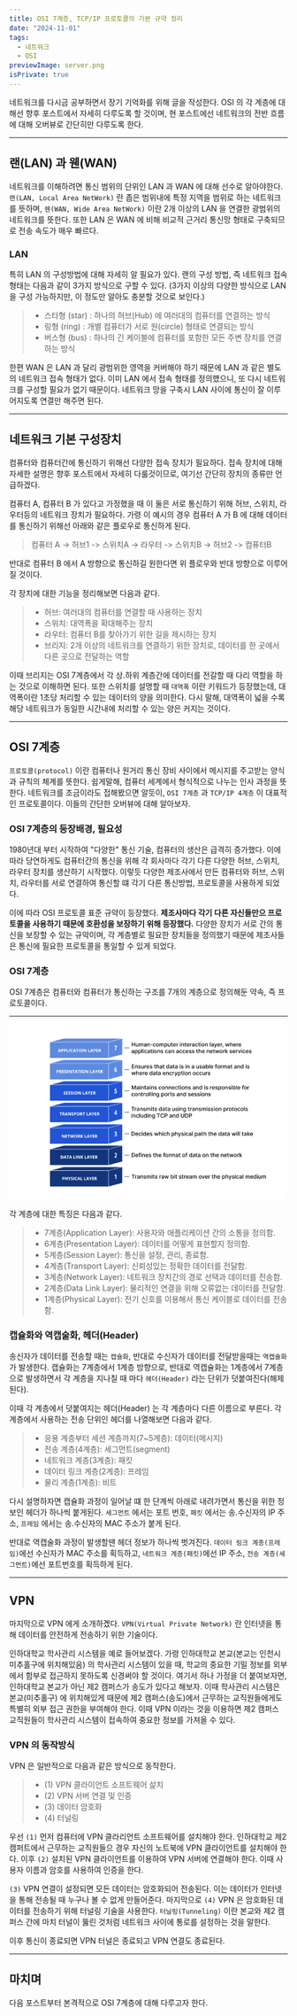 ```yaml
---
title: OSI 7계층, TCP/IP 프로토콜의 기본 규약 정리
date: "2024-11-01"
tags:
  - 네트워크
  - OSI
previewImage: server.png
isPrivate: true
---
```


네트워크를 다시금 공부하면서 장기 기억화를 위해 글을 작성한다. OSI 의 각 계층에 대해선 향후 포스트에서 자세히 다루도록 할 것이며, 현 포스트에선 네트워크의 전반 흐름에 대해 오버뷰로 간단히만 다루도록 한다.

---

## 랜(LAN) 과 웬(WAN)

네트워크를 이해하려면 통신 범위의 단위인 LAN 과 WAN 에 대해 선수로 알아야한다. `랜(LAN, Local Area NetWork)` 란 좁은 범위내에 특정 지역을 범위로 하는 네트워크를 뜻하며, `웬(WAN, Wide Area NetWork)` 이란 2개 이상의 LAN 을 연결한 광범위의 네트워크를 뜻한다. 또한 LAN 은 WAN 에 비해 비교적 근거리 통신망 형태로 구축되므로 전송 속도가 매우 빠르다.

### LAN

특히 LAN 의 구성방법에 대해 자세히 알 필요가 있다. 랜의 구성 방법, 즉 네트워크 접속 형태는 다음과 같이 3가지 방식으로 구할 수 있다. (3가지 이상의 다양한 방식으로 LAN 을 구성 가능하지만, 이 정도만 알아도 충분할 것으로 보인다.)

> - 스타형 (star) : 하나의 허브(Hub) 에 여러대의 컴퓨터를 연결하는 방식
> - 링형 (ring) : 개별 컴퓨터가 서로 원(circle) 형태로 연결되는 방식
> - 버스형 (bus) : 하나의 긴 케이블에 컴퓨터를 포함한 모든 주변 장치를 연결하는 방식

한편 WAN 은 LAN 과 달리 광범위한 영역을 커버해야 하기 때문에 LAN 과 같은 별도의 네트워크 접속 형태가 없다. 이미 LAN 에서 접속 형태를 정의헀으니, 또 다시 네트워크를 구성할 필요가 없기 때문이다. 네트워크 망을 구축시 LAN 사이에 통신이 잘 이루어지도록 연결만 해주면 된다.

---

## 네트워크 기본 구성장치

컴퓨터와 컴퓨터간에 통신하기 위해선 다양한 접속 장치가 필요하다. 접속 장치에 대해 자세한 설명은 향후 포스트에서 자세히 다룰것이므로, 여기선 간단히 장치의 종류만 언급하겠다.

컴퓨터 A, 컴퓨터 B 가 있다고 가정했을 때 이 둘은 서로 통신하기 위해 허브, 스위치, 라우터등의 네트워크 장치가 필요하다. 가령 이 예시의 경우 컴퓨터 A 가 B 에 대해 데이터를 통신하기 위해선 아래와 같은 플로우로 통신하게 된다.

> 컴퓨터 A -> 허브1 -> 스위치A -> 라우터 -> 스위치B -> 허브2 -> 컴퓨터B

반대로 컴퓨터 B 에서 A 방향으로 통신하길 원한다면 위 플로우와 반대 방향으로 이루어질 것이다.

각 장치에 대한 기능을 정리해보면 다음과 같다.

> - 허브: 여러대의 컴퓨터를 연결할 때 사용하는 장치
> - 스위치: 대역폭을 확대해주는 장치
> - 라우터: 컴퓨터 B를 찾아가기 위한 길을 제시하는 장치
> - 브리지: 2개 이상의 네트워크를 연결하기 위한 장치로, 데이터를 한 곳에서 다른 곳으로 전달하는 역할

이때 브리지는 OSI 7계층에서 각 상.하위 계층간에 데이터를 전갈할 때 다리 역할을 하는 것으로 이해하면 된다. 또한 스위치를 설명할 때 `대역폭` 이란 키워드가 등장했는데, 대역폭이란 1초당 처리할 수 있는 데이터의 양을 의미한다. 다시 말해, 대역폭이 넓을 수록 해당 네트워크가 동일한 시간내에 처리할 수 있는 양은 커지는 것이다.

---

## OSI 7계층

`프로토콜(protocol)` 이란 컴퓨터나 원거리 통신 장비 사이에서 메시지를 주고받는 양식과 규칙의 체계를 뜻한다. 쉽게말해, 컴퓨터 세계에서 형식적으로 나누는 인사 과정을 뜻한다. 네트워크를 조금이라도 접해봤으면 알듯이, `OSI 7계층` 과 `TCP/IP 4계층` 이 대표적인 프로토콜이다. 이들의 간단한 오버뷰에 대해 알아보자.

### OSI 7계층의 등장배경, 필요성

1980년대 부터 시작하여 "다양한" 통신 기술, 컴퓨터의 생산은 급격히 증가했다. 이에따라 당연하게도 컴퓨터간의 통신을 위해 각 회사마다 각기 다른 다양한 허브, 스위치, 라우터 장치를 생산하기 시작했다. 이렇듯 다양한 제조사에서 만든 컴퓨터와 허브, 스위치, 라우터를 서로 연결하여 통신할 떄 각기 다른 통신방법, 프로토콜을 사용하게 되었다.

이에 따라 OSI 프로토콜 표준 규약이 등장했다. **제조사마다 각기 다른 자신들만으 프로토콜을 사용하기 때문에 호환성을 보장하기 위해 등장했다.** 다양한 장치가 서로 간의 통신을 보장할 수 있는 규악이며, 각 계층별로 필요한 장치들을 정의했기 때문에 제조사들은 통신에 필요한 프로토콜을 통일할 수 있게 되었다.

### OSI 7계층

OSI 7계층은 컴퓨터와 컴퓨터가 통신하는 구조를 7개의 계층으로 정의해둔 약속, 즉 프로토콜이다.

![](image.png)

각 계층에 대한 특징은 다음과 같다.

> - 7계층(Application Layer): 사용자와 애플리케이션 간의 소통을 정의함.
> - 6계층(Presentation Layer): 데이터를 어떻게 표현할지 정의함.
> - 5계층(Session Layer): 통신을 설정, 관리, 종료함.
> - 4계층(Transport Layer): 신뢰성있는 정확한 데이터를 전달함.
> - 3계층(Network Layer): 네트워크 장치간의 경로 선택과 데이터를 전송함.
> - 2계층(Data Link Layer): 물리적인 연결을 위해 오류없는 데이터를 전달함.
> - 1계층(Physical Layer): 전기 신호를 이용해서 통신 케이블로 데이터를 전송함.

### 캡슐화와 역캡술화, 헤더(Header)

송신자가 데이터를 전송할 때는 `캡슐화`, 반대로 수신자가 데이터를 전달받을때는 `역캡슐화` 가 발생한다. 캡슐화는 7계층에서 1계층 방향으로, 반대로 역캡슐화는 1계층에서 7계층으로 발생하면서 각 계층을 지나칠 때 마다 `헤더(Header)` 라는 단위가 덧붙여진다(해제된다).

이때 각 계층에서 덧붙여지는 헤더(Header) 는 각 계층마다 다른 이름으로 부른다. 각 계층에서 사용하는 전송 단위인 헤더를 나열해보면 다음과 같다.

> - 응용 계층부터 세션 계층까지(7~5계층): 데이터(메시지)
> - 전송 계층(4계층): 세그먼트(segment)
> - 네트워크 계층(3계층): 패킷
> - 데이터 링크 계층(2계층): 프레임
> - 물리 계층(1계층): 비트

다시 설명하자면 캡슐화 과정이 일어날 떄 한 단계씩 아래로 내려가면서 통신을 위한 정보인 헤더가 하나씩 붙게된다.
`세그먼트` 에서는 포트 번호, `패킷` 에서는 송.수신자의 IP 주소, `프레임` 에서는 송.수신자의 MAC 주소가 붙게 된다.

반대로 역캡술화 과정이 발생할땐 헤더 정보가 하나씩 벗겨진다. `데이터 링크 계층(프레임)`에선 수신자가 MAC 주소를 획득하고, `네트워크 계층(패킷)`에선 IP 주소, `전송 계층(세그먼트)`에선 포트번호를 획득하게 된다.

---

## VPN

마지막으로 VPN 에게 소개하곘다. `VPN(Virtual Private Network)` 란 인터넷을 통해 데이터를 안전하게 전송하기 위한 기술이다.

인하대학교 학사관리 시스템을 예로 들어보겠다. 가령 인하대학교 본교(본교는 인천시 미추홀구에 위치해있음) 의 학사관리 시스템이 있을 때, 학교의 중요한 기밀 정보를 외부에서 함부로 접근하지 못하도록 신경써야 할 것이다. 여기서 하나 가정을 더 붙여보자면, 인하대학교 본교가 아닌 제2 캠퍼스가 송도가 있다고 해보자. 이때 학사관리 시스템은 본교(미추홀구) 에 위치해있게 때문에 제2 캠퍼스(송도)에서 근무하는 교직원들에게도 특별히 외부 접근 권한을 부여해야 한다. 이때 VPN 이라는 것을 이용하면 제2 캠퍼스 교직원들이 학사관리 시스템이 접속하여 중요한 정보를 가져올 수 있다.

### VPN 의 동작방식

VPN 은 일반적으로 다음과 같은 방식으로 동작한다.

> - (1) VPN 클라이언트 소프트웨어 섩치
> - (2) VPN 서버 연결 및 인증
> - (3) 데이터 암호화
> - (4) 터널링

우선 `(1)` 먼저 컴퓨터에 VPN 클라리언트 소프트웨어를 설치해야 한다. 인하대학교 제2 캠퍼트에서 근무하는 교직원들으 경우 자신의 노트북에 VPN 클라이언트를 설치해야 한다. 이후 `(2)` 설치된 VPN 클라이언트를 이용하여 VPN 서버에 연결해야 한다. 이때 사용자 이름과 암호를 사용하여 인증을 한다.

`(3)` VPN 연결이 설정되면 모든 데이터는 암호화되어 전송된다. 이는 데이터가 인터넷을 통해 전송될 때 누구나 볼 수 없게 만들어준다. 마지막으로 `(4)` VPN 은 암호화된 데이터를 전송하기 위해 터널링 기술을 사용한다. `터닐링(Tunneling)` 이란 본교와 제2 캠퍼스 간에 마치 터널이 뚫린 것처럼 네트워크 사이에 통로를 설정하는 것을 말한다.

이후 통신이 종료되면 VPN 터널은 종료되고 VPN 연결도 종료된다.

---

## 마치며

다음 포스트부터 본격적으로 OSI 7계층에 대해 다루고자 한다.
